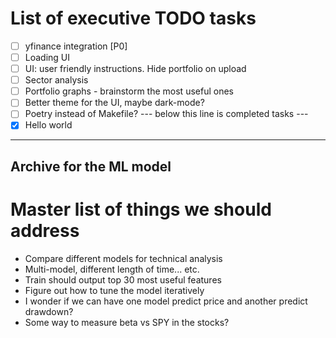 # List of executive TODO tasks
- [ ] yfinance integration [P0]
- [ ] Loading UI
- [ ] UI: user friendly instructions. Hide portfolio on upload
- [ ] Sector analysis
- [ ] Portfolio graphs - brainstorm the most useful ones
- [ ] Better theme for the UI, maybe dark-mode?
- [ ] Poetry instead of Makefile?
 --- below this line is completed tasks ---
- [X] Hello world

---
## Archive for the ML model
# Master list of things we should address
- Compare different models for technical analysis
- Multi-model, different length of time... etc.
- Train should output top 30 most useful features
- Figure out how to tune the model iteratively
- I wonder if we can have one model predict price and another predict drawdown?
- Some way to measure beta vs SPY in the stocks?
